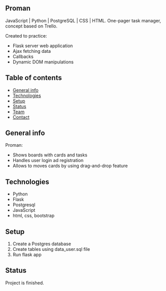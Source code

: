 ## Proman
JavaScript | Python | PostgreSQL | CSS | HTML.
One-pager task manager, concept based on Trello.

Created to practice:
* Flask server web application
* Ajax fetching data
* Callbacks
* Dynamic DOM manipulations

## Table of contents
* [General info](#general-info)
* [Technologies](#technologies)
* [Setup](#setup)
* [Status](#status)
* [Team](#team)
* [Contact](#contact)

## General info
Proman:
* Shows boards with cards and tasks 
* Handles user login ad registration
* Allows to moves cards by using drag-and-drop feature

## Technologies
* Python
* Flask
* Postgresql
* JavaScript
* html, css, bootstrap

## Setup
1. Create a Postgres database
2. Create tables using data_user.sql file
3. Run flask app

## Status
Project is finished.
